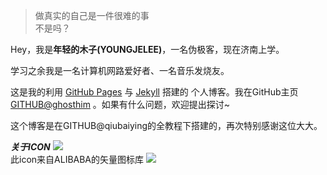 <blockquote><p>做真实的自己是一件很难的事<br>
不是吗？</p></blockquote>
<p>Hey，我是<strong>年轻的木子(YOUNGJELEE)</strong>，一名伪极客，现在济南上学。</p>

<p>学习之余我是一名计算机网路爱好者、一名音乐发烧友。</p>

 <p>这是我的利用 <a href="https://pages.github.com/">GitHub Pages</a> 与 <a href="http://jekyll.com.cn/">Jekyll</a> 搭建的 个人博客。我在GitHub主页<a href="https://github.com/ghosthim">GITHUB@ghosthim</a> 。如果有什么问题，欢迎提出探讨~</p>

 <p>这个博客是在GITHUB@qiubaiying的全教程下搭建的，再次特别感谢这位大大。</p>

***关于ICON***
![](https://ghosthim.github.io/img/favicon.ico)    
此icon来自ALIBABA的矢量图标库
![](https://ghosthim.github.io/img/in-post/about/%E6%8D%95%E8%8E%B7.JPG)


